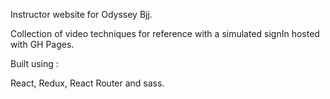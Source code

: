 Instructor website for Odyssey Bjj.

Collection of video techniques for reference with a simulated signIn hosted with GH Pages.

Built using :

React,
Redux,
React Router
and sass.
